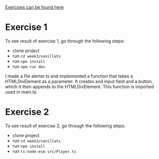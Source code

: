 [Exercises can be found here](https://github.com/FullStackTypeScriptCourse/course_material/blob/main/week3_ts/Exercise3.md)

# Exercise 1

To see result of exercise 1, go through the following steps:

- clone project
- run `cd week3/vanillats`
- run `npm install`
- run `npm run dev`

I made a file alerter.ts and implemented a function that takes a HTMLDivElement as a parameter. It creates and input field and a button, which it then appends to the HTMLDivElement. This function is imported used in main.ts.

# Exercise 2

To see result of exercise 2, go through the following steps:

- clone project
- run `cd week3/vanillats`
- run `npm install`
- run `ts-node-esm src/Player.ts`
